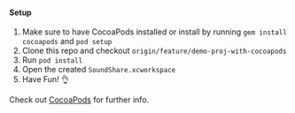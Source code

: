 #### Setup
1. Make sure to have CocoaPods installed or install by running `gem install cocoapods` and `pod setup`
2. Clone this repo and checkout `origin/feature/demo-proj-with-cocoapods`
3. Run `pod install`
4. Open the created `SoundShare.xcworkspace`
5. Have Fun! :ok_hand:

Check out [CocoaPods](http://cocoapods.org/) for further info.
